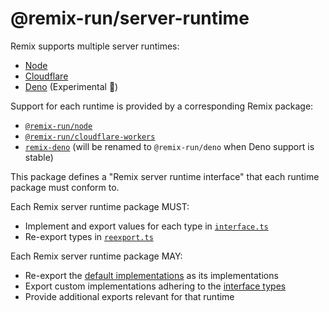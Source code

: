 # @remix-run/server-runtime

Remix supports multiple server runtimes:
- [Node](https://nodejs.org/en/)
- [Cloudflare](https://developers.cloudflare.com/workers/learning/how-workers-works/)
- [Deno](https://deno.land/) (Experimental 🧪)

Support for each runtime is provided by a corresponding Remix package:
- [`@remix-run/node`](https://github.com/remix-run/remix/tree/main/packages/remix-node)
- [`@remix-run/cloudflare-workers`](https://github.com/remix-run/remix/tree/main/packages/remix-cloudflare-workers)
- [`remix-deno`](https://github.com/remix-run/remix/tree/main/templates/deno-ts/remix-deno) (will be renamed to `@remix-run/deno` when Deno support is stable)

This package defines a "Remix server runtime interface" that each runtime package must conform to.

Each Remix server runtime package MUST:
- Implement and export values for each type in [`interface.ts`](./interface.ts)
- Re-export types in [`reexport.ts`](./reexport.ts)

Each Remix server runtime package MAY:
- Re-export the [default implementations](./index.ts) as its implementations
- Export custom implementations adhering to the [interface types](./interface.ts)
- Provide additional exports relevant for that runtime